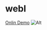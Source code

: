 # webI
<a href="https://mobinaebrahimiweb.github.io/webI/">Onlin Demo</a>
![Alt](https://github.com/user-attachments/assets/227bfbc0-eba8-4a0e-baf5-14a1e0983847)

